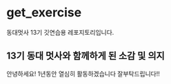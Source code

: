 # get_exercise
동대멋사 13기 깃연습용 레포지토리입니다.

## 13기 동대 멋사와 함께하게 된 소감 및 의지
안녕하세요! 1년동안 열심히 활동하겠습니다
잘부탁드립니다!!
